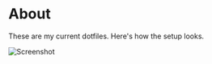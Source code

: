 # About
These are my current dotfiles. Here's how the setup looks.

![Screenshot](http://i.imgur.com/dgV6Re8.png)
